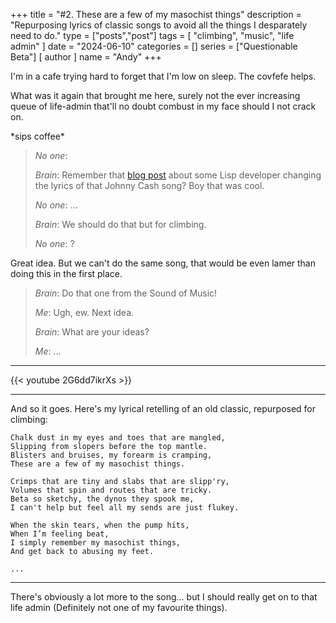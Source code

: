 +++
title = "#2. These are a few of my masochist things"
description = "Repurposing lyrics of classic songs to avoid all the things I desparately need to do."
type = ["posts","post"]
tags = [
    "climbing",
    "music",
    "life admin"
]
date = "2024-06-10"
categories = []
series = ["Questionable Beta"]
[ author ]
  name = "Andy"
+++

I'm in a cafe trying hard to forget that I'm low on sleep. The covfefe helps. 

What was it again that brought me here, surely not the ever increasing queue of life-admin that'll no doubt combust in my face should I not crack on. 

\*sips coffee\*

> *No one*: 
> 
> *Brain*: Remember that [blog post](https://peternorvig.medium.com/ive-consed-every-pair-54ef5d9d93b6) about some Lisp developer changing the lyrics of that Johnny Cash song? Boy that was cool.
> 
> *No one*: ...
> 
> *Brain*: We should do that but for climbing. 
> 
> *No one*: ?

Great idea. But we can't do the same song, that would be even lamer than doing this in the first place. 

> *Brain*: Do that one from the Sound of Music! 
> 
> *Me*: Ugh, ew. Next idea. 
> 
> *Brain*: What are your ideas? 
> 
> *Me*: ...  

---

{{< youtube 2G6dd7ikrXs >}}

---

And so it goes. Here's my lyrical retelling of an old classic, repurposed for climbing:

```
Chalk dust in my eyes and toes that are mangled,
Slipping from slopers before the top mantle.
Blisters and bruises, my forearm is cramping,
These are a few of my masochist things.

Crimps that are tiny and slabs that are slipp'ry,
Volumes that spin and routes that are tricky.
Beta so sketchy, the dynos they spook me,
I can't help but feel all my sends are just flukey.

When the skin tears, when the pump hits,
When I’m feeling beat,
I simply remember my masochist things,
And get back to abusing my feet. 

...
```

---

There's obviously a lot more to the song... but I should really get on to that life admin (Definitely not one of my favourite things).





